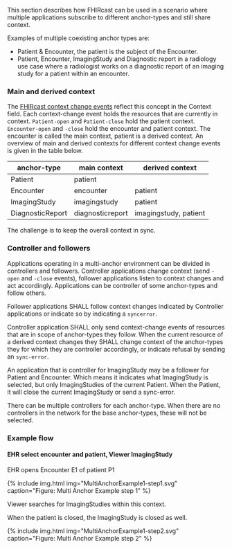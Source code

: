 This section describes how FHIRcast can be used in a scenario where multiple applications subscribe to different anchor-types and still share context.

Examples of multiple coexisting anchor types are:

* Patient & Encounter, the patient is the subject of the Encounter.
* Patient, Encounter, ImagingStudy and Diagnostic report in a radiology use case where a radiologist works on a diagnostic report of an imaging study for a patient within an encounter.

### Main and derived context

The [FHIRcast context change events](3-Events.html) reflect this concept in the Context field. Each context-change event holds the resources that are currently in context.  `Patient-open` and `Patient-close` hold the patient context. `Encounter-open` and `-close` hold the encounter and patient context. The encounter is called the main context, patient is a derived context. An overview of main and derived contexts for different context change events is given in the table below.

| anchor-type | main context | derived context |
|-------------|--------------|-----------------|
| Patient     | patient | |
| Encounter   | encounter | patient |
| ImagingStudy | imagingstudy | patient |
| DiagnosticReport | diagnosticreport | imagingstudy, patient |

The challenge is to keep the overall context in sync.

### Controller and followers

Applications operating in a multi-anchor environment can be divided in controllers and followers. Controller applications change context (send `-open` and `-close` events), follower applications listen to context changes and act accordingly. Applications can be controller of some anchor-types and follow others.

Follower applications SHALL follow context changes indicated by Controller applications or indicate so by indicating a `syncerror`.

Controller application SHALL only send context-change events of resources that are in scope of anchor-types they follow. When the current resource of a derived context changes they SHALL change context of the anchor-types they for which they are controller accordingly, or indicate refusal by sending an `sync-error`.

An application that is controller for ImagingStudy may be a follower for Patient and Encounter. Which means it indicates what ImagingStudy is selected, but only ImagingStudies of the current Patient. When the Patient, it will close the current ImagingStudy or send a sync-error.

There can be multiple controllers for each anchor-type. When there are no controllers in the network for the base anchor-types, these will not be selected.

### Example flow

#### EHR select encounter and patient, Viewer ImagingStudy

EHR opens Encounter E1 of patient P1

{% include img.html img="MultiAnchorExample1-step1.svg" caption="Figure: Multi Anchor Example step 1" %}

Viewer searches for ImagingStudies within this context.

When the patient is closed, the ImagingStudy is closed as well.

{% include img.html img="MultiAnchorExample1-step2.svg" caption="Figure: Multi Anchor Example step 2" %}
